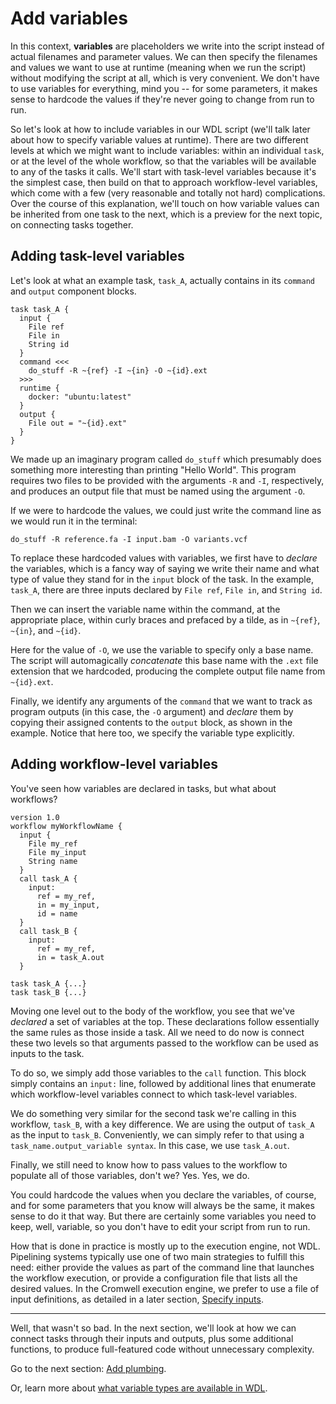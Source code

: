 # Add variables

In this context, **variables** are placeholders we write into the script instead of actual filenames and parameter values. We can then specify the filenames and values we want to use at runtime (meaning when we run the script) without modifying the script at all, which is very convenient. We don't have to use variables for everything, mind you -- for some parameters, it makes sense to hardcode the values if they're never going to change from run to run.

So let's look at how to include variables in our WDL script (we'll talk later about how to specify variable values at runtime). There are two different levels at which we might want to include variables: within an individual `task`, or at the level of the whole workflow, so that the variables will be available to any of the tasks it calls. We'll start with task-level variables because it's the simplest case, then build on that to approach workflow-level variables, which come with a few (very reasonable and totally not hard) complications. Over the course of this explanation, we'll touch on how variable values can be inherited from one task to the next, which is a preview for the next topic, on connecting tasks together.

## Adding task-level variables

Let's look at what an example task, `task_A`, actually contains in its `command` and `output` component blocks. 

```wdl
task task_A {
  input {
    File ref
    File in
    String id
  }
  command <<<
    do_stuff -R ~{ref} -I ~{in} -O ~{id}.ext
  >>>
  runtime {
    docker: "ubuntu:latest"
  }
  output {
    File out = "~{id}.ext"
  }
}
```

We made up an imaginary program called `do_stuff` which presumably does something more interesting than printing "Hello World". This program requires two files to be provided with the arguments `-R` and `-I`, respectively, and produces an output file that must be named using the argument `-O`. 

If we were to hardcode the values, we could just write the command line as we would run it in the terminal:

```
do_stuff -R reference.fa -I input.bam -O variants.vcf
```

To replace these hardcoded values with variables, we first have to *declare* the variables, which is a fancy way of saying we write their name and what type of value they stand for in the `input` block of the task. In the example, `task_A`, there are three inputs declared by `File ref`, `File in`, and `String id`.

Then we can insert the variable name within the command, at the appropriate place, within curly braces and prefaced by a tilde, as in `~{ref}`, `~{in}`, and `~{id}`.

Here for the value of `-O`, we use the variable to specify only a base name. The script will automagically *concatenate* this base name with the `.ext` file extension that we hardcoded, producing the complete output file name from `~{id}.ext`.

Finally, we identify any arguments of the `command` that we want to track as program outputs (in this case, the `-O` argument) and *declare* them by copying their assigned contents to the `output` block, as shown in the example. Notice that here too, we specify the variable type explicitly.

## Adding workflow-level variables

You've seen how variables are declared in tasks, but what about workflows?

```wdl
version 1.0
workflow myWorkflowName {
  input {
    File my_ref
    File my_input
    String name
  }
  call task_A {
    input: 
      ref = my_ref,
      in = my_input,
      id = name     
  }
  call task_B {
    input: 
      ref = my_ref,
      in = task_A.out
  }

task task_A {...}
task task_B {...}
```

Moving one level out to the body of the workflow, you see that we've *declared* a set of variables at the top. These declarations follow essentially the same rules as those inside a task. All we need to do now is connect these two levels so that arguments passed to the workflow can be used as inputs to the task.

To do so, we simply add those variables to the `call` function. This block simply contains an `input:` line, followed by additional lines that enumerate which workflow-level variables connect to which task-level variables.

We do something very similar for the second task we're calling in this workflow, `task_B`, with a key difference. We are using the output of `task_A` as the input to `task_B`. Conveniently, we can simply refer to that using a `task_name.output_variable syntax`. In this case, we use `task_A.out`.

Finally, we still need to know how to pass values to the workflow to populate all of those variables, don't we? Yes. Yes, we do.

You could hardcode the values when you declare the variables, of course, and for some parameters that you know will always be the same, it makes sense to do it that way. But there are certainly some variables you need to keep, well, variable, so you don't have to edit your script from run to run.

How that is done in practice is mostly up to the execution engine, not WDL. Pipelining systems typically use one of two main strategies to fulfill this need: either provide the values as part of the command line that launches the workflow execution, or provide a configuration file that lists all the desired values. In the Cromwell execution engine, we prefer to use a file of input definitions, as detailed in a later section, [Specify inputs](./specify_inputs.md).

---

Well, that wasn't so bad. In the next section, we'll look at how we can connect tasks through their inputs and outputs, plus some additional functions, to produce full-featured code without unnecessary complexity.

Go to the next section: [Add plumbing](./add_plumbing.md).

Or, learn more about [what variable types are available in WDL](./variable_types.md).